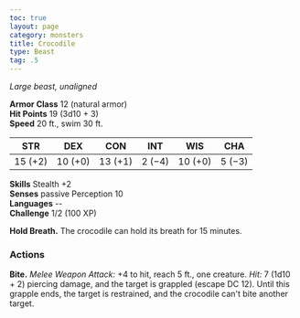 ```yaml
---
toc: true
layout: page
category: monsters
title: Crocodile
type: Beast
tag: .5
---
```

_Large beast, unaligned_
 
**Armor Class** 12 (natural armor)    
**Hit Points** 19 (3d10 + 3)    
**Speed** 20 ft., swim 30 ft. 

| STR     | DEX     | CON     | INT     | WIS     | CHA     |
|---------|---------|---------|---------|---------|---------|
| 15 (+2) | 10 (+0) | 13 (+1) | 2 (−4)  | 10 (+0) | 5 (−3)  |    

**Skills** Stealth +2    
**Senses** passive Perception 10    
**Languages** --    
**Challenge** 1/2 (100 XP) 

**Hold Breath.** The crocodile can hold its breath for 15 minutes. 

### Actions    
**Bite.** _Melee Weapon Attack:_ +4 to hit, reach 5 ft., one creature. _Hit:_ 7 (1d10 + 2) piercing damage, and the target is grappled (escape DC 12). Until this grapple ends, the target is restrained, and the crocodile can't bite another target.